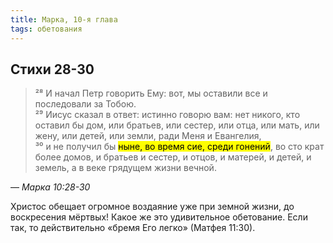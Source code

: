 ```yaml
---
title: Марка, 10-я глава
tags: обетования
---
```


## Стихи 28-30

> ²⁸ И начал Петр говорить Ему: вот, мы оставили все и последовали за Тобою.  
> ²⁹ Иисус сказал в ответ: истинно говорю вам: нет никого, кто оставил бы дом, или братьев, или сестер, или отца,
> или мать, или жену, или детей, или земли, ради Меня и Евангелия,  
> ³⁰ и не получил бы <mark>ныне, во время сие, среди гонений</mark>, во сто крат более домов, и братьев и сестер, и отцов,
> и матерей, и детей, и земель, а в веке грядущем жизни вечной.

— <cite>Марка&nbsp;10:28-30</cite>

Христос обещает огромное воздаяние уже при земной жизни, до воскресения мёртвых! Какое же это удивительное обетование.
Если так, то действительно «бремя Его легко» (Матфея&nbsp;11:30).
